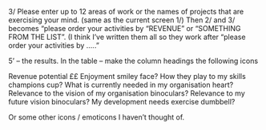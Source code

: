 

3/ Please enter up to 12 areas of work or the names of projects that are exercising your
mind. (same as the current screen 1/)
Then 2/ and 3/ becomes “please order your activities by “REVENUE” or “SOMETHING FROM
THE LIST”. (I think I’ve written them all so they work after “please order your activities by
…..”

5’ – the results.
In the table – make the column headings the following icons

Revenue potential ££
Enjoyment smiley face?
How they play to my skills champions cup?
What is currently needed in my organisation heart?
Relevance to the vision of my organisation binoculars?
Relevance to my future vision binoculars?
My development needs exercise dumbbell?

Or some other icons / emoticons I haven’t thought of.
